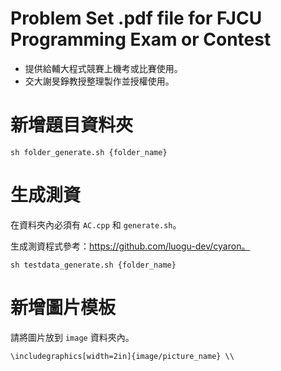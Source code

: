 # Problem Set .pdf file for FJCU Programming Exam or Contest
* 提供給輔大程式競賽上機考或比賽使用。
* 交大謝旻錚教授整理製作並授權使用。

# 新增題目資料夾
```
sh folder_generate.sh {folder_name}
```

# 生成測資
在資料夾內必須有 `AC.cpp` 和 `generate.sh`。

生成測資程式參考：https://github.com/luogu-dev/cyaron。

```
sh testdata_generate.sh {folder_name}
```

# 新增圖片模板
請將圖片放到 `image` 資料夾內。

```
\includegraphics[width=2in]{image/picture_name} \\
```